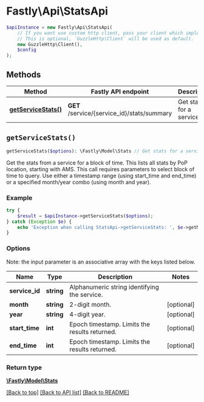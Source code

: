 # Fastly\Api\StatsApi


```php
$apiInstance = new Fastly\Api\StatsApi(
    // If you want use custom http client, pass your client which implements `GuzzleHttp\ClientInterface`.
    // This is optional, `GuzzleHttp\Client` will be used as default.
    new GuzzleHttp\Client(),
    $config
);
```

## Methods

Method | Fastly API endpoint | Description
------------- | ------------- | -------------
[**getServiceStats()**](StatsApi.md#getServiceStats) | **GET** /service/{service_id}/stats/summary | Get stats for a service


## `getServiceStats()`

```php
getServiceStats($options): \Fastly\Model\Stats // Get stats for a service
```

Get the stats from a service for a block of time. This lists all stats by PoP location, starting with AMS. This call requires parameters to select block of time to query. Use either a timestamp range (using start_time and end_time) or a specified month/year combo (using month and year).

### Example
```php
try {
    $result = $apiInstance->getServiceStats($options);
} catch (Exception $e) {
    echo 'Exception when calling StatsApi->getServiceStats: ', $e->getMessage(), PHP_EOL;
}
```

### Options

Note: the input parameter is an associative array with the keys listed below.

Name | Type | Description  | Notes
------------- | ------------- | ------------- | -------------
**service_id** | **string** | Alphanumeric string identifying the service. |
**month** | **string** | 2-digit month. | [optional]
**year** | **string** | 4-digit year. | [optional]
**start_time** | **int** | Epoch timestamp. Limits the results returned. | [optional]
**end_time** | **int** | Epoch timestamp. Limits the results returned. | [optional]

### Return type

[**\Fastly\Model\Stats**](../Model/Stats.md)

[[Back to top]](#) [[Back to API list]](../../README.md#endpoints)
[[Back to README]](../../README.md)
